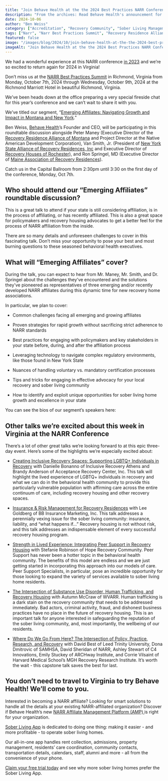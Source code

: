 ```yaml
---
title: "Join Behave Health at the the 2024 Best Practices NARR Conference in Richmond, Virginia"
description: "From the archives: Read Behave Health's announcement for the 2024 NARR Best Practices Conference held in Richmond, VA (Oct 2024)."
date: 2024-10-06
author: "Ben Weiss"
category: ["Accreditation", "Recovery Community", "Sober Living Management", "Sober Living Startup", "Technology"]
tags: ["Narr", "Narr Best Practices Summit", "Recovery Residence Alliance Of Montana", "New York State Alliance Of Recovery Residences", "New York", "Montana", "Maine"]
featured: false
image: "/images/blog/2024/10/join-behave-health-at-the-the-2024-best-practices-narr-conference-in-richmond-virginia/featured.jpg"
imageAlt: "Join Behave Health at the the 2024 Best Practices NARR Conference in Richmond, Virginia"
---
```


We had a wonderful experience at this NARR conference [in 2023](<https://behavehealth.com/blog/2023/10/9/join-behave-health-at-the-the-2023-narr-conference-in-deerborn-michigan-oct-9th-11th>) and we’re so excited to return again for 2024 in Virginia! 

Don’t miss us at the [NARR Best Practices Summit](<https://events.narronline.org/2024/5340890?reg_type_id=575486>) in Richmond, Virginia from Monday, October 7th, 2024 through Wednesday, October 9th, 2024 at the Richmond Marriott Hotel in beautiful Richmond, Virginia.

We’ve been heads down at the office preparing a very special fireside chat for this year’s conference and we can’t wait to share it with you. 

We’ve titled our segment, “[Emerging Affiliates: Navigating Growth and Impact in Montana and New York](<https://events.narronline.org/2024/session/2507409/emerging-affiliates-navigating-growth-and-impact-in-montana-and-new-york?reg_type_id=575486>).” 

Ben Weiss, [Behave Health](<https://behavehealth.com/>)’s Founder and CEO, will be participating in this roundtable discussion alongside Peter Maney (Executive Director of the [Recovery Residence Alliance of Montana](<https://www.rramontana.org/>) and Project Director at the Native American Development Corporation), Van Smith, Jr. (President of [New York State Alliance of Recovery Residences, Inc](<https://www.nysarr.org/>) and Executive Director of [Recovery Houses of Rochester](<https://www.recoveryhousesofrochester.org/>)), and Ron Springel, MD (Executive Director of [Maine Association of Recovery Residences](<https://www.mainerecoveryresidences.com/>)). 

Catch us in the Capital Ballroom from 2:30pm until 3:30 on the first day of the conference, Monday, Oct 7th. 

## Who should attend our “Emerging Affiliates” roundtable discussion?

This is a great talk to attend if your state is still considering affiliation, is in the process of affiliating, or has recently affiliated. This is also a great space for policymakers and recovery housing advocates to get a better feel for the process of NARR affiliation from the inside. 

There are so many details and unforeseen challenges to cover in this fascinating talk. Don’t miss your opportunity to pose your best and most burning questions to these seasoned behavioral health executives. 

## What will “Emerging Affiliates” cover?

During the talk, you can expect to hear from Mr. Maney, Mr. Smith, and Dr. Springel about the challenges they’ve encountered and the solutions they’ve pioneered as representatives of three emerging and/or recently developed NARR affiliates during this dynamic time for new recovery home associations. 

In particular, we plan to cover: 

  * Common challenges facing all emerging and growing affiliates 

  * Proven strategies for rapid growth without sacrificing strict adherence to NARR standards 

  * Best practices for engaging with policymakers and key stakeholders in your state before, during, and after the affiliation process

  * Leveraging technology to navigate complex regulatory environments, like those found in New York State

  * Nuances of handling voluntary vs. mandatory certification processes

  * Tips and tricks for engaging in effective advocacy for your local recovery and sober living community 

  * How to identify and exploit unique opportunities for sober living home growth and excellence in your state 

You can see the bios of our segment’s speakers here:

## Other talks we’re excited about this week in Virginia at the NARR Conference

There’s a lot of other great talks we’re looking forward to at this epic three-day event. Here’s some of the highlights we’re especially excited about: 

  * [Creating Inclusive Recovery Spaces: Supporting LGBTQ+ Individuals in Recovery](<https://events.narronline.org/2024/session/2507404/creating-inclusive-recovery-spaces-supporting-lgbtq+-individuals-in-recovery?reg_type_id=575486>) with Danielle Bonanno of Inclusive Recovery Athens and Brandy Anderson of Acceptance Recovery Center, Inc. This talk will highlight the lived experience of LGBTQ+ individuals in recovery and what we can do in the behavioral health community to provide this particularly vulnerable population with affirming care across the entire continuum of care, including recovery housing and other recovery spaces.

  * [Insurance & Risk Management for Recovery Residences](<https://events.narronline.org/2024/session/2507416/insurance-risk-management-for-recovery-residences?reg_type_id=575486>) with Lee Goldberg of BB Insurance Marketing, Inc. This talk addresses a perennially vexing issue for the sober living community: insurance, liability, and “what happens if…” Recovery housing is not without risk, and this talk addresses an indispensable element of every successful recovery housing program. 

  * [Strength in Lived Experience: Integrating Peer Support in Recovery Housing](<https://events.narronline.org/2024/session/2507438/strength-in-lived-experience-integrating-peer-support-in-recovery-housing?reg_type_id=575486>) with Stefanie Robinson of Hope Recovery Community. Peer Support has never been a hotter topic in the behavioral health community. The benefits of this model are endless and we are just getting started in incorporating this approach into our models of care. Peer Support Specialists, in particular, pose an incredible opportunity for those looking to expand the variety of services available to sober living home residents. 

  * [The Intersection of Substance Use Disorder, Human Trafficking, and Recovery Housing](<https://events.narronline.org/2024/session/2507440/the-intersection-of-substance-use-disorder-human-trafficking-and-recovery-housing?reg_type_id=575486>) with Autumn McCraw of WVARR. Human trafficking is a dark stain on the recovery community that needs to be addressed immediately. Bad actors, criminal activity, fraud, and dishonest business practices have no place in the future of recovery housing. This is an important talk for anyone interested in safeguarding the reputation of the sober living community, and, most importantly, the wellbeing of our residents. 

  * [Where Do We Go From Here? The Intersection of Policy, Practice, Research, and Recovery](<https://events.narronline.org/2024/session/2563808/where-do-we-go-from-here-the-intersection-of-policy-practice-research-and-recovery?reg_type_id=575486>) with David Best of Leed Trinity University, Dona Dmitrovic of SAMHSA, David Sheridan of NARR, Ashley Stewart of C4 Innovations, Emily Stuckey of ARCHway Institute, and Corrie Vilsaint of Harvard Medical School’s MGH Recovery Research Institute. It’s worth the wait - this capstone talk saves the best for last.

## You don’t need to travel to Virginia to try Behave Health! We’ll come to you.

Interested in becoming a NARR affiliate? Looking for smart solutions to handle all the details at your existing NARR-affiliated organization? Discover if Behave Health’s new [NARR Affiliate Management Platform (AMP) ](<https://behavehealth.com/narr-affiliate>)is right for your organization.

[Sober Living App](<../../../../index.html>) is dedicated to doing one thing: making it easier - and more profitable - to operate sober living homes. 

Our all-in-one app handles rent collection, admissions, property management, residents’ care coordination, community contacts, transportation details, calendars, staff, alumni and more - all from the convenience of your phone.

[Claim your free trial today](<https://behavehealth.com/get-started?__hstc=135632115.075701b9fb7ccd58adc7b5b57a792227.1708902226082.1722205853113.1722795767849.32&__hssc=135632115.7.1722795767849&__hsfp=3530606189>) and see why more sober living homes prefer the Sober Living App.